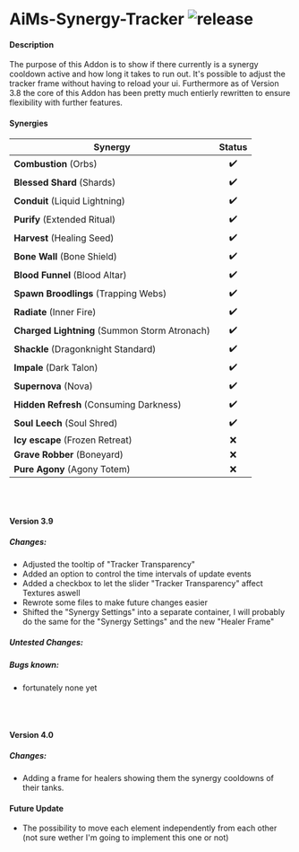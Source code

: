 ﻿# AiMs-Synergy-Tracker ![release](https://img.shields.io/badge/release-v4.0.0_alpha-green.svg)

#### Description
The purpose of this Addon is to show if there currently is a synergy cooldown active and how long it takes to run out.
It's possible to adjust the tracker frame without having to reload your ui.
Furthermore as of Version 3.8 the core of this Addon has been pretty much entierly rewritten to ensure flexibility with further features.


#### Synergies
| Synergy        | Status       |
| ------------- |:-------------:|
| **Combustion** (Orbs) | ✔️ |
| **Blessed Shard** (Shards) | ✔️ |
| **Conduit** (Liquid Lightning) | ✔️ |
| **Purify** (Extended Ritual) | ✔️ |
| **Harvest** (Healing Seed) | ✔️ |
| **Bone Wall** (Bone Shield) | ✔️ |
| **Blood Funnel** (Blood Altar) | ✔️ |
| **Spawn Broodlings** (Trapping Webs) | ✔️ |
| **Radiate** (Inner Fire) | ✔️ |
| **Charged Lightning** (Summon Storm Atronach) | ✔️ |
| **Shackle** (Dragonknight Standard) | ✔️ |
| **Impale** (Dark Talon) | ✔️ |
| **Supernova** (Nova) | ✔️ |
| **Hidden Refresh** (Consuming Darkness) | ✔️ |
| **Soul Leech** (Soul Shred) | ✔️ |
| **Icy escape** (Frozen Retreat) | ❌ |
| **Grave Robber** (Boneyard) | ❌ |
| **Pure Agony** (Agony Totem) | ❌ |


<br><br>
#### Version 3.9
##### Changes:
- Adjusted the tooltip of "Tracker Transparency"
- Added an option to control the time intervals of update events
- Added a checkbox to let the slider "Tracker Transparency" affect Textures aswell
- Rewrote some files to make future changes easier
- Shifted the "Synergy Settings" into a separate container, I will probably do the same for the "Synergy Settings" and the new "Healer Frame"

##### Untested Changes:


##### Bugs known:
- fortunately none yet

<br><br>
#### Version 4.0
##### Changes:
- Adding a frame for healers showing them the synergy cooldowns of their tanks.


#### Future Update
- The possibility to move each element independently from each other (not sure wether I'm going to implement this one or not)
